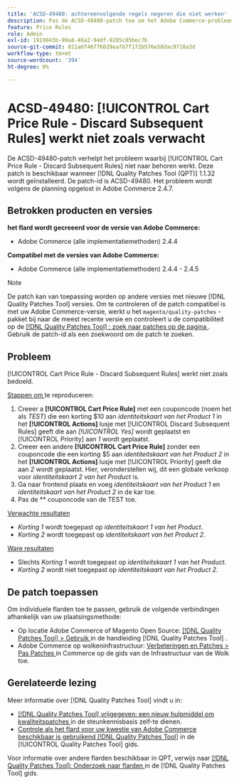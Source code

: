 ```yaml
---
title: 'ACSD-49480: achtereenvolgende regels negeren die niet werken'
description: Pas de ACSD-49480-patch toe om het Adobe Commerce-probleem op te lossen waarbij [!UICONTROL Cart Price Rule - Discard Subsequent Rules] niet naar behoren werkt.
feature: Price Rules
role: Admin
exl-id: 1919043b-99a8-46a2-94df-9285c05bec7b
source-git-commit: 011a6f46f76029eaf67f172b576e58dac9710a3d
workflow-type: tm+mt
source-wordcount: '394'
ht-degree: 0%

---
```


# ACSD-49480: [!UICONTROL Cart Price Rule - Discard Subsequent Rules] werkt niet zoals verwacht

De ACSD-49480-patch verhelpt het probleem waarbij [!UICONTROL Cart Price Rule - Discard Subsequent Rules] niet naar behoren werkt. Deze patch is beschikbaar wanneer [!DNL Quality Patches Tool (QPT)] 1.1.32 wordt geïnstalleerd. De patch-id is ACSD-49480. Het probleem wordt volgens de planning opgelost in Adobe Commerce 2.4.7.

## Betrokken producten en versies

**het flard wordt gecreeerd voor de versie van Adobe Commerce:**

* Adobe Commerce (alle implementatiemethoden) 2.4.4

**Compatibel met de versies van Adobe Commerce:**

* Adobe Commerce (alle implementatiemethoden) 2.4.4 - 2.4.5

>[!NOTE]
>
>De patch kan van toepassing worden op andere versies met nieuwe [!DNL Quality Patches Tool] versies. Om te controleren of de patch compatibel is met uw Adobe Commerce-versie, werkt u het `magento/quality-patches` -pakket bij naar de meest recente versie en controleert u de compatibiliteit op de [[!DNL Quality Patches Tool] : zoek naar patches op de pagina ](https://experienceleague.adobe.com/tools/commerce-quality-patches/index.html) . Gebruik de patch-id als een zoekwoord om de patch te zoeken.

## Probleem

[!UICONTROL Cart Price Rule - Discard Subsequent Rules] werkt niet zoals bedoeld.

<u> Stappen om </u> te reproduceren:

1. Creeer a **[!UICONTROL Cart Price Rule]** met een couponcode (noem het als *TEST*) die een korting $10 aan *identiteitskaart van het Product 1* in het **[!UICONTROL Actions]** lusje met [!UICONTROL Discard Subsequent Rules] geeft die aan *[!UICONTROL Yes]* wordt geplaatst en [!UICONTROL Priority] aan *1* wordt geplaatst.
1. Creeer een andere **[!UICONTROL Cart Price Rule]** zonder een couponcode die een korting $5 aan *identiteitskaart van het Product 2* in het **[!UICONTROL Actions]** lusje met [!UICONTROL Priority] geeft die aan *2* wordt geplaatst. Hier, veronderstellen wij, dit een globale verkoop voor *identiteitskaart 2 van het Product* is.
1. Ga naar frontend plaats en voeg *identiteitskaart van het Product 1* en *identiteitskaart van het Product 2* in de kar toe.
1. Pas de ** couponcode van de TEST toe.

<u> Verwachte resultaten </u>

* *Korting 1* wordt toegepast op *identiteitskaart 1 van het Product*.
* *Korting 2* wordt toegepast op *identiteitskaart van het Product 2*.

<u> Ware resultaten </u>

* Slechts *Korting 1* wordt toegepast op *identiteitskaart 1 van het Product*.
* *Korting 2* wordt niet toegepast op *identiteitskaart van het Product 2*.

## De patch toepassen

Om individuele flarden toe te passen, gebruik de volgende verbindingen afhankelijk van uw plaatsingsmethode:

* Op locatie Adobe Commerce of Magento Open Source: [[!DNL Quality Patches Tool] > Gebruik ](/help/tools/quality-patches-tool/usage.md) in de handleiding [!DNL Quality Patches Tool] .
* Adobe Commerce op wolkeninfrastructuur: [ Verbeteringen en Patches > Pas Patches ](https://experienceleague.adobe.com/docs/commerce-cloud-service/user-guide/develop/upgrade/apply-patches.html) in Commerce op de gids van de Infrastructuur van de Wolk toe.

## Gerelateerde lezing

Meer informatie over [!DNL Quality Patches Tool] vindt u in:

* [[!DNL Quality Patches Tool]  vrijgegeven: een nieuw hulpmiddel om kwaliteitspatches ](https://experienceleague.adobe.com/en/docs/commerce-operations/tools/quality-patches-tool/quality-patches-tool-to-self-serve-quality-patches) in de steunkennisbasis zelf-te dienen.
* [ Controle als het flard voor uw kwestie van Adobe Commerce beschikbaar is gebruikend  [!DNL Quality Patches Tool]](/help/tools/quality-patches-tool/patches-available-in-qpt/check-patch-for-magento-issue-with-magento-quality-patches.md) in de [!UICONTROL Quality Patches Tool] gids.


Voor informatie over andere flarden beschikbaar in QPT, verwijs naar [[!DNL Quality Patches Tool]: Onderzoek naar flarden ](https://experienceleague.adobe.com/tools/commerce-quality-patches/index.html) in de [!DNL Quality Patches Tool] gids.
